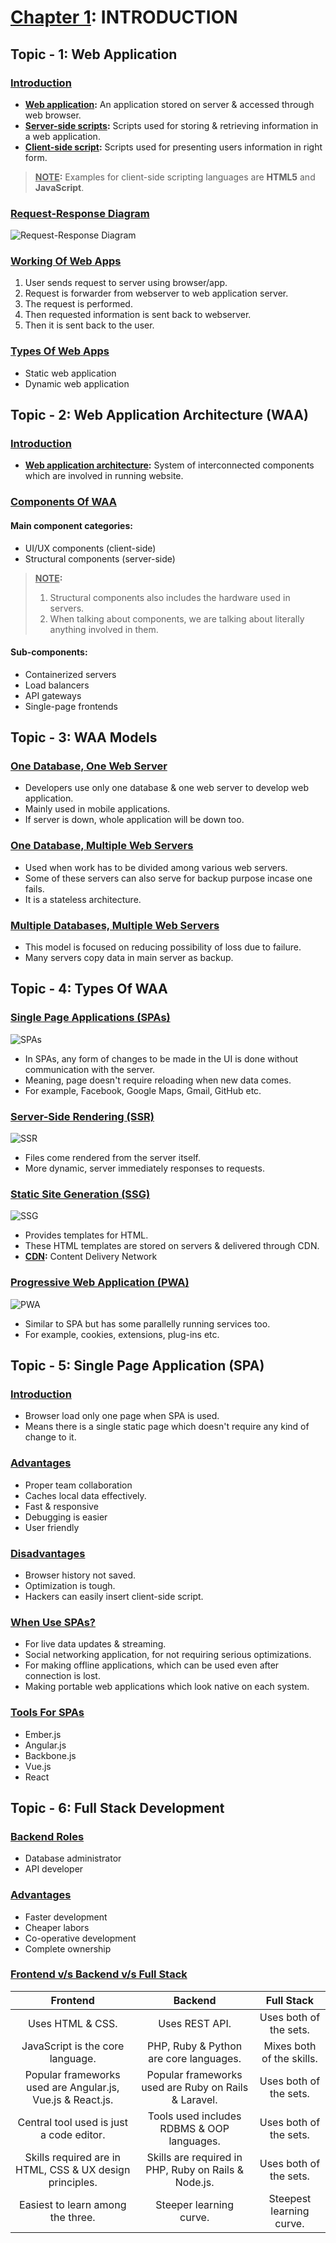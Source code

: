 # <u>Chapter 1</u>: INTRODUCTION





## **Topic - 1: Web Application**

### <u>Introduction</u>

- **<u>Web application</u>:** An application stored on server & accessed through web browser.
- **<u>Server-side scripts</u>:** Scripts used for storing & retrieving information in a web application.
- **<u>Client-side script</u>:** Scripts used for presenting users information in right form.

>**<u>NOTE</u>:**
>Examples for client-side scripting languages are **HTML5** and **JavaScript**.


### <u>Request-Response Diagram</u>

![Request-Response Diagram](./media/image1.png)


### <u>Working Of Web Apps</u>

1. User sends request to server using browser/app.
2. Request is forwarder from webserver to web application server.
3. The request is performed.
4. Then requested information is sent back to webserver.
5. Then it is sent back to the user.


### <u>Types Of Web Apps</u>

- Static web application
- Dynamic web application


## **Topic - 2: Web Application Architecture (WAA)**

### <u>Introduction</u>

- **<u>Web application architecture</u>:** System of interconnected components which are involved in running website.


### <u>Components Of WAA</u>

#### Main component categories:

- UI/UX components (client-side)
- Structural components (server-side)

>**<u>NOTE</u>:**
>1. Structural components also includes the hardware used in servers.
>2. When talking about components, we are talking about literally anything involved in them.

#### Sub-components:

- Containerized servers
- Load balancers
- API gateways
- Single-page frontends



## **Topic - 3: WAA Models**

### <u>One Database, One Web Server</u>

- Developers use only one database & one web server to develop web application.
- Mainly used in mobile applications.
- If server is down, whole application will be down too.

### <u>One Database, Multiple Web Servers</u>

- Used when work has to be divided among various web servers.
- Some of these servers can also serve for backup purpose incase one fails.
- It is a stateless architecture.

### <u>Multiple Databases, Multiple Web Servers</u>

- This model is focused on reducing possibility of loss due to failure.
- Many servers copy data in main server as backup.



## **Topic - 4: Types Of WAA**

### <u>Single Page Applications (SPAs)</u>

![SPAs](./media/image2.png)

- In SPAs, any form of changes to be made in the UI is done without communication with the server.
- Meaning, page doesn't require reloading when new data comes.
- For example, Facebook, Google Maps, Gmail, GitHub etc.


### <u>Server-Side Rendering (SSR)</u>

![SSR](./media/image3.png)

- Files come rendered from the server itself.
- More dynamic, server immediately responses to requests.


### <u>Static Site Generation (SSG)</u>

![SSG](./media/image4.png)

- Provides templates for HTML.
- These HTML templates are stored on servers & delivered through CDN.
- **<u>CDN</u>:** Content Delivery Network


### <u>Progressive Web Application (PWA)</u>

![PWA](./media/image5.png)

- Similar to SPA but has some parallelly running services too.
- For example, cookies, extensions, plug-ins etc.


## **Topic - 5: Single Page Application (SPA)**

### <u>Introduction</u>

- Browser load only one page when SPA is used.
- Means there is a single static page which doesn't require any kind of change to it.


### <u>Advantages</u>

- Proper team collaboration
- Caches local data effectively.
- Fast & responsive
- Debugging is easier
- User friendly


### <u>Disadvantages</u>

- Browser history not saved.
- Optimization is tough.
- Hackers can easily insert client-side script.


### <u>When Use SPAs?</u>

- For live data updates & streaming.
- Social networking application, for not requiring serious optimizations.
- For making offline applications, which can be used even after connection is lost.
- Making portable web applications which look native on each system.


### <u>Tools For SPAs</u>

- Ember.js
- Angular.js
- Backbone.js
- Vue.js
- React



## **Topic - 6: Full Stack Development**

### <u>Backend Roles</u>

- Database administrator
- API developer


### <u>Advantages</u>

- Faster development
- Cheaper labors
- Co-operative development
- Complete ownership


### <u>Frontend v/s Backend v/s Full Stack</u>

|                          Frontend                          |                       Backend                        |        Full Stack         |
| :--------------------------------------------------------: | :--------------------------------------------------: | :-----------------------: |
|                      Uses HTML & CSS.                      |                    Uses REST API.                    |  Uses both of the sets.   |
|              JavaScript is the core language.              |        PHP, Ruby & Python are core languages.        | Mixes both of the skills. |
| Popular frameworks used are Angular.js, Vue.js & React.js. | Popular frameworks used are Ruby on Rails & Laravel. |  Uses both of the sets.   |
|          Central tool used is just a code editor.          |      Tools used includes RDBMS & OOP languages.      |  Uses both of the sets.   |
|  Skills required are in HTML, CSS & UX design principles.  | Skills are required in PHP, Ruby on Rails & Node.js. |  Uses both of the sets.   |
|             Easiest to learn among the three.              |               Steeper learning curve.                | Steepest learning curve.  |
